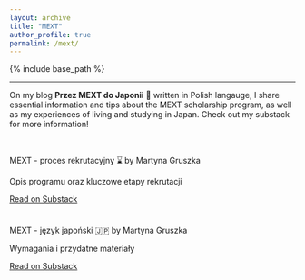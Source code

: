 ```yaml
---
layout: archive
title: "MEXT"
author_profile: true
permalink: /mext/
---
```


{% include base_path %}

---

On my blog **Przez MEXT do Japonii** 🌸 written in Polish langauge, I share essential information and tips about the MEXT scholarship program, as well as my experiences of living and studying in Japan. Check out my substack for more information!

<style>
.grid-container {
  display: grid;
  grid-template-columns: repeat(auto-fit, minmax(300px, 1fr));
  gap: 1.5rem;
  margin-top: 2rem;
}
.grid-item iframe {
  width: 100%;
  height: 300px;
  border: 1px solid #EEE;
  background: white;
}
</style>

<div class="grid-container">
  <div class="grid-item">    
    <div class="substack-post-embed"><p lang="en">MEXT - proces rekrutacyjny ⌛️ by Martyna Gruszka</p><p>Opis programu oraz kluczowe etapy   rekrutacji</p><a data-post-link href="https://martgru.substack.com/p/mext-proces-rekrutacyjny">Read on Substack</a></div><script async src="https://substack.com/embedjs/embed.js" charset="utf-8"></script>
  </div>
  <div class="grid-item">
   <div class="substack-post-embed"><p lang="en">MEXT - język japoński 🇯🇵 by Martyna Gruszka</p><p>Wymagania i przydatne materiały</p><a data-post-link href="https://martgru.substack.com/p/mext-jezyk-japonski">Read on Substack</a></div><script async src="https://substack.com/embedjs/embed.js" charset="utf-8"></script>
  </div>





